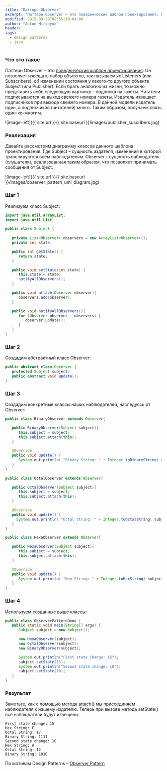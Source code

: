 ```yaml
---
title: "Паттерн Observer"
excerpt: "Паттерн Observer – это поведенческий шаблон проектирования. Он позволяет извещать набор объектов, так называемых Listeners (или Subscribers), об изменении состояния у какого-то другого объекта..."
modified: 2015-09-29T09:55:10-04:00
author: "Anton Mironyuk"
header:
tags: 
  - design patterns
  - java
---
```


### Что это такое
Паттерн Observer – это [поведенческий шаблон проектирования](https://ru.wikipedia.org/wiki/%D0%9F%D0%BE%D0%B2%D0%B5%D0%B4%D0%B5%D0%BD%D1%87%D0%B5%D1%81%D0%BA%D0%B8%D0%B5_%D1%88%D0%B0%D0%B1%D0%BB%D0%BE%D0%BD%D1%8B_%D0%BF%D1%80%D0%BE%D0%B5%D0%BA%D1%82%D0%B8%D1%80%D0%BE%D0%B2%D0%B0%D0%BD%D0%B8%D1%8F). 
Он позволяет извещать набор объектов, так называемых Listeners (или Subscribers), 
об изменении состояния у какого-то другого объекта Subject (или Publisher). 
Если брать аналогию из жизни, то можно представить себе следующую картинку – подписка на газеты.
Читатели подписываются на выход свежего номера газеты. Издатель извещает подписчиков при выходе свежего номера. 
В данной модели издатель один, а подписчиков (читателей) много. Таким образом, получаем связь один-ко-многим.

![image-left]({{ site.url }}{{ site.baseurl }}/images/publisher_suscribers.jpg)

### Реализация
Давайте рассмотрим диаграмму классов данного шаблона проектирования. 
Где Subject – сущность издателя, изменения в которой транслируются всем наблюдателям. 
Observer – сущность наблюдателя (слушателя), реализованная таким образом, что позволяет принимать сообщения от Subject.

![image-left]({{ site.url }}{{ site.baseurl }}/images/observer_pattern_uml_diagram.jpg)

### Шаг 1
Реализуем класс Subject:

```java
import java.util.ArrayList;
import java.util.List;

public class Subject {
	
   private List<Observer> observers = new ArrayList<Observer>();
   private int state;

   public int getState() {
      return state;
   }

   public void setState(int state) {
      this.state = state;
      notifyAllObservers();
   }

   public void attach(Observer observer){
      observers.add(observer);		
   }

   public void notifyAllObservers(){
      for (Observer observer : observers) {
         observer.update();
      }
   } 	
}
```

### Шаг 2
Создадим абстрактный класс Observer:

```java
public abstract class Observer {
   protected Subject subject;
   public abstract void update();
}
```

### Шаг 3
Создадим конкретные классы наших наблюдателей, наследуясь от Observer:

```java
public class BinaryObserver extends Observer{

   public BinaryObserver(Subject subject){
      this.subject = subject;
      this.subject.attach(this);
   }

   @Override
   public void update() {
      System.out.println( "Binary String: " + Integer.toBinaryString( subject.getState() ) ); 
   }
}
```

```java
public class OctalObserver extends Observer{

   public OctalObserver(Subject subject){
      this.subject = subject;
      this.subject.attach(this);
   }

   @Override
   public void update() {
     System.out.println( "Octal String: " + Integer.toOctalString( subject.getState() ) ); 
   }
}
```


```java
public class HexaObserver extends Observer{

   public HexaObserver(Subject subject){
      this.subject = subject;
      this.subject.attach(this);
   }

   @Override
   public void update() {
      System.out.println( "Hex String: " + Integer.toHexString( subject.getState() ).toUpperCase() ); 
   }
}
```

### Шаг 4
Используем созданные выше классы:

```java
public class ObserverPatternDemo {
   public static void main(String[] args) {
      Subject subject = new Subject();

      new HexaObserver(subject);
      new OctalObserver(subject);
      new BinaryObserver(subject);

      System.out.println("First state change: 15");	
      subject.setState(15);
      System.out.println("Second state change: 10");	
      subject.setState(10);
   }
}
```

### Результат
Заметьте, как с помощью метода attach() мы присоединяем наблюдателя к нашему издателю. 
Теперь при вызове метода setState() все наблюдатели будут извещены:

```
First state change: 15
Hex String: F
Octal String: 17
Binary String: 1111
Second state change: 10
Hex String: A
Octal String: 12
Binary String: 1010
```

По мотивам Design Patterns – [Observer Pattern](http://www.tutorialspoint.com/design_pattern/observer_pattern.htm)
